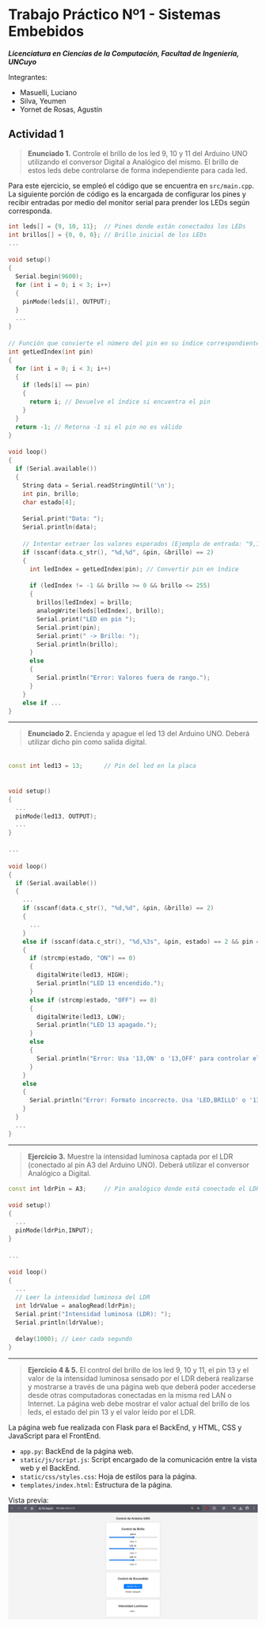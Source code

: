 # Trabajo Práctico Nº1 - Sistemas Embebidos

***Licenciatura en Ciencias de la Computación, Facultad de Ingeniería, UNCuyo***

Integrantes:
- Masuelli, Luciano
- Silva, Yeumen
- Yornet de Rosas, Agustín



## Actividad 1
> **Enunciado 1.** Controle el brillo de los led 9, 10 y 11 del Arduino UNO utilizando el conversor Digital a Analógico del mismo. El brillo de estos leds debe controlarse de forma independiente para cada led.

Para este ejercicio, se empleó el código que se encuentra en `src/main.cpp`. La siguiente porción de código es la encargada de configurar los pines y recibir entradas por medio del monitor serial para prender los LEDs según corresponda.

```cpp
int leds[] = {9, 10, 11};  // Pines donde están conectados los LEDs
int brillos[] = {0, 0, 0}; // Brillo inicial de los LEDs
...

void setup()
{
  Serial.begin(9600);
  for (int i = 0; i < 3; i++)
  {
    pinMode(leds[i], OUTPUT);
  }
  ...
}

// Función que convierte el número del pin en su índice correspondiente
int getLedIndex(int pin)
{
  for (int i = 0; i < 3; i++)
  {
    if (leds[i] == pin)
    {
      return i; // Devuelve el índice si encuentra el pin
    }
  }
  return -1; // Retorna -1 si el pin no es válido
}

void loop()
{
  if (Serial.available())
  {
    String data = Serial.readStringUntil('\n');
    int pin, brillo;
    char estado[4];

    Serial.print("Data: ");
    Serial.println(data);

    // Intentar extraer los valores esperados (Ejemplo de entrada: "9,128")
    if (sscanf(data.c_str(), "%d,%d", &pin, &brillo) == 2)
    {
      int ledIndex = getLedIndex(pin); // Convertir pin en índice

      if (ledIndex != -1 && brillo >= 0 && brillo <= 255)
      {
        brillos[ledIndex] = brillo;
        analogWrite(leds[ledIndex], brillo);
        Serial.print("LED en pin ");
        Serial.print(pin);
        Serial.print(" -> Brillo: ");
        Serial.println(brillo);
      }
      else
      {
        Serial.println("Error: Valores fuera de rango.");
      }
    }
    else if ...
}
```

---

> **Enunciado 2.** Encienda y apague el led 13 del Arduino UNO. Deberá utilizar dicho pin como salida digital.

```cpp

const int led13 = 13;      // Pin del led en la placa


void setup()
{
  ...
  pinMode(led13, OUTPUT);
  ...
}

...

void loop()
{
  if (Serial.available())
  {
    ...
    if (sscanf(data.c_str(), "%d,%d", &pin, &brillo) == 2)
    {
      ...
    }
    else if (sscanf(data.c_str(), "%d,%3s", &pin, estado) == 2 && pin == 13)
    {
      if (strcmp(estado, "ON") == 0)
      {
        digitalWrite(led13, HIGH);
        Serial.println("LED 13 encendido.");
      }
      else if (strcmp(estado, "OFF") == 0)
      {
        digitalWrite(led13, LOW);
        Serial.println("LED 13 apagado.");
      }
      else
      {
        Serial.println("Error: Usa '13,ON' o '13,OFF' para controlar el LED 13.");
      }
    }
    else
    {
      Serial.println("Error: Formato incorrecto. Usa 'LED,BRILLO' o '13,ON/OFF'.");
    }
  }
  ...
}
```
---
> **Ejercicio 3.** Muestre la intensidad luminosa captada por el LDR (conectado al pin A3 del
Arduino UNO). Deberá utilizar el conversor Analógico a Digital.

```cpp
const int ldrPin = A3;     // Pin analógico donde está conectado el LDR

void setup()
{
  ...
  pinMode(ldrPin,INPUT);
}

...

void loop()
{
  ...
  // Leer la intensidad luminosa del LDR
  int ldrValue = analogRead(ldrPin);
  Serial.print("Intensidad luminosa (LDR): ");
  Serial.println(ldrValue);
  
  delay(1000); // Leer cada segundo
}
```
---
> **Ejercicio 4 & 5.** El control del brillo de los led 9, 10 y 11, el pin 13 y el valor de la intensidad luminosa sensado por el LDR deberá realizarse y mostrarse a través de una página web que deberá poder accederse desde otras computadoras conectadas en la misma red LAN o Internet. La página web debe mostrar el valor actual del brillo de los leds, el estado del pin 13 y el valor leído por el LDR.

La página web fue realizada con Flask para el BackEnd, y HTML, CSS y JavaScript para el FrontEnd.

- `app.py`: BackEnd de la página web.
- `static/js/script.js`: Script encargado de la comunicación entre la vista web y el BackEnd.
- `static/css/styles.css`: Hoja de estilos para la página.
- `templates/index.html`: Estructura de la página.

Vista previa:
![alt text](./image.png)

